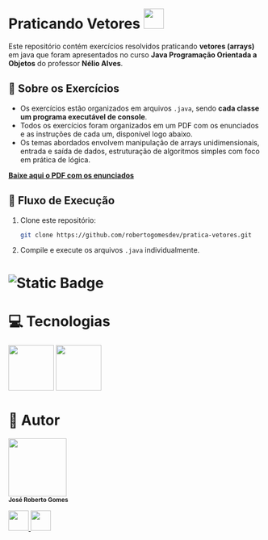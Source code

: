 # Praticando Vetores <img loading="lazy" src="https://cdn.jsdelivr.net/gh/devicons/devicon@latest/icons/java/java-original.svg" width="40" height="40"/>
Este repositório contém exercícios resolvidos praticando **vetores (arrays)** em java que foram apresentados no curso **Java Programação Orientada a Objetos** do professor **Nélio Alves**.

## :page_with_curl: Sobre os Exercícios 
- Os exercícios estão organizados em arquivos `.java`, sendo **cada classe um programa executável de console**.
- Todos os exercícios foram organizados em um PDF com os enunciados e as instruções de cada um, disponível logo abaixo.
- Os temas abordados envolvem manipulação de arrays unidimensionais, entrada e saída de dados, estruturação de algoritmos simples com foco em prática de lógica.
  
**[Baixe aqui o PDF com os enunciados](./exercicios-vetores.pdf)**

## :arrows_counterclockwise: Fluxo de Execução

1. Clone este repositório:
   ```bash
   git clone https://github.com/robertogomesdev/pratica-vetores.git
2. Compile e execute os arquivos `.java` individualmente.

# ![Static Badge](https://img.shields.io/badge/Status-conclu%C3%ADdo-brightgreen)
# :computer: Tecnologias
<div>
  <img loading="lazy" src="https://cdn.jsdelivr.net/gh/devicons/devicon@latest/icons/java/java-original-wordmark.svg" width="90" height="90"/> <img loading="lazy" src="https://cdn.jsdelivr.net/gh/devicons/devicon@latest/icons/intellij/intellij-original.svg" width="90" height="90"/>
</div>

# :construction_worker: Autor
<img loading="lazy" src="https://avatars.githubusercontent.com/u/190774461?v=4)" width=115><br><sub>**José Roberto Gomes**</sub>
<div>
<a href="https://www.linkedin.com/in/roberto-gomes-dev/">
  <img src="https://cdn.jsdelivr.net/gh/devicons/devicon@latest/icons/linkedin/linkedin-original.svg" width="40" height="40" />
</a>
  <a href="https://github.com/robertogomesdev">
  <img src="https://github.com/user-attachments/assets/62e7a586-bb55-4ba1-8f61-8e29caefebc5" width="40" height="40" />
</a>
</div>
